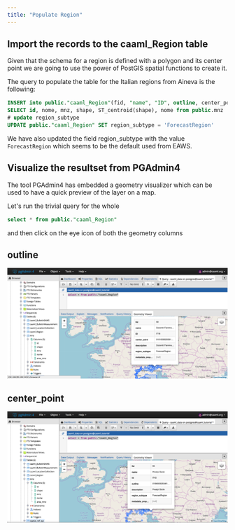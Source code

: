 ```yaml
---
title: "Populate Region"
---
```


## Import the records to the caaml_Region table

Given that the schema for a region is defined with a polygon and its center point we are going to use the power of PostGIS spatial functions to create it.

The query to populate the table for the Italian regions from Aineva is the following:

```sql
INSERT into public."caaml_Region"(fid, "name", "ID", outline, center_point, "description")
SELECT id, nome, mnz, shape, ST_centroid(shape), nome from public.mnz
# update region_subtype
UPDATE public."caaml_Region" SET region_subtype = 'ForecastRegion'
```

We have also updated the field region_subtype with the value `ForecastRegion` which seems to be the default used from EAWS.

## Visualize the resultset from PGAdmin4

The tool PGAdmin4 has embedded a geometry visualizer which can be used to have a quick preview of the layer on a map.

Let's run the trivial query for the whole

```sql
select * from public."caaml_Region"
```

and then click on the eye icon of both the geometry columns

outline
---
![outline region](./images/outline_viewer.png)

center_point
---
![centerpoint region](./images/centerpoint_viewer.png)
